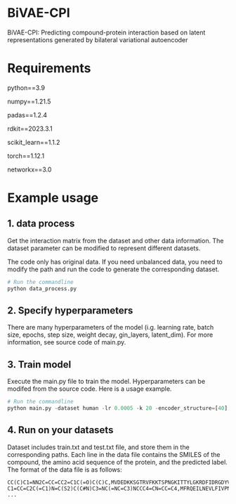 # BiVAE-CPI

BiVAE-CPI: Predicting compound-protein interaction based on latent representations generated by bilateral variational autoencoder

# Requirements

python==3.9

numpy==1.21.5

padas==1.2.4

rdkit==2023.3.1

scikit_learn==1.1.2

torch==1.12.1

networkx==3.0

# Example usage

## 1. data process

Get the interaction matrix from the dataset and other data information. The dataset parameter can be modified to represent different datasets.

The code only has original data. If you need unbalanced data, you need to modify the path and run the code to generate the corresponding dataset.

```python
# Run the commandline
python data_process.py
```

## 2. Specify hyperparameters

There are many hyperparameters of the model (i.g. learning rate, batch size, epochs, step size, weight decay, gin_layers, latent_dim). For more information, see source code of main.py.

## 3. Train model

Execute the main.py file to train the model. Hyperparameters can be modifed from the source code. Here is a usage example.

```python
# Run the commandline
python main.py -dataset human -lr 0.0005 -k 20 -encoder_structure=[40] -likelihood='pois' -gin_layers=3 
```

## 4. Run on your datasets

Dataset includes train.txt and test.txt file, and store them in the corresponding paths. Each line in the data file contains the SMILES of the compound, the amino acid sequence of the protein, and the predicted label. The format of the data file is as follows:

```
CC(C)C1=NN2C=CC=CC2=C1C(=O)C(C)C,MVDEDKKSGTRVFKKTSPNGKITTYLGKRDFIDRGDYVDLIDGMVLIDEEYIKDNRKVTAHLLAAFRYGREDLDVLGLTFRKDLISETFQVYPQTDKSISRPLSRLQERLKRKLGANAFPFWFEVAPKSASSVTLQPAPGDTGKPCGVDYELKTFVAVTDGSSGEKPKKSALSNTVRLAIRKLTYAPFESRPQPMVDVSKYFMMSSGLLHMEVSLDKEMYYHGESISVNVHIQNNSNKTVKKLKIYIIQVADICLFTTASYSCEVARIESNEGFPVGPGGTLSKVFAVCPLLSNNKDKRGLALDGQLKHEDTNLASSTILDSKTSKESLGIVVQYRVKVRAVLGPLNGELFAELPFTLTHSKPPESPERTDRGLPSIEATNGSEPVDIDLIQLHEELEPRYDDDLIFEDFARMRLHGNDSEDQPSPSANLPPSLL,0
C1=CC=C2C(=C1)N=C(S2)C(C#N)C3=NC(=NC=C3)NCCC4=CN=CC=C4,MFRQEILNEVLFIVPNRYVDLLPSQFGNAMEVIAFDQISERRVVIKKVVLPENFDNWQHWRRAQRELFCTLHIQEENFVKMYSIYTWVETVEEMREFYTVREYMDWNLRNFILSTPEKLDHKVIKSIFFDVCLAVQYMHSIRVGHRDLKPENVLINYEAIAKISGFAHANREDPFVNTPYIVQRFYRAPEILCETMDNNKPSVDIWSLGCILAELLTGKILFTGQTQIDQFFQIVRFLGNPDLSFYMQMPDSARTFFLGLPMNQYQKPTNIHEHFPNSLFLDTMISEPIDCDLARDLLFRMLVINPDDRIDIQKILVHPYLEEVWSNIVIDNKIEEKYPPIALRRFFEFQAFSPPRQMKDEIFSTLTEFGQQYNIFNNSRN,1
...
```

